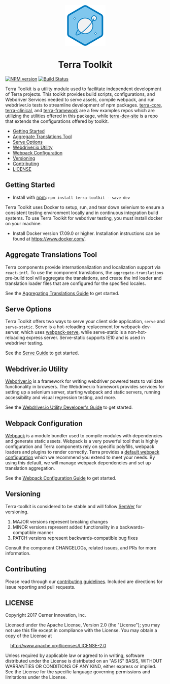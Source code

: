 <!-- Logo -->
<p align="center">
  <img height="128" width="128" src="https://github.com/cerner/terra-toolkit/raw/master/terra.png">
</p>

<!-- Name -->
<h1 align="center">
  Terra Toolkit
</h1>

[![NPM version](http://img.shields.io/npm/v/terra-toolkit.svg)](https://www.npmjs.org/package/terra-toolkit)
[![Build Status](https://travis-ci.org/cerner/terra-toolkit.svg?branch=master)](https://travis-ci.org/cerner/terra-toolkit)

Terra Toolkit is a utility module used to facilitate independent development of Terra projects. This toolkit provides build scripts, configurations, and Webdriver Services needed to serve assets, compile webpack, and run webdriver.io tests to streamline development of npm packages. [terra-core][@terra-core], [terra-clinical][@terra-clinical], and [terra-framework][@terra-framework] are a few examples repos which are utilizing the utilities offered in this package, while [terra-dev-site][@terra-dev-site] is a repo that extends the configurations offered by toolkit.

- [Getting Started](#getting-started)
- [Aggregate Translations Tool](#aggregate-translations-tool)
- [Serve Options](#serve-options)
- [Webdriver.io Utility](#webdriverio-utility)
- [Webpack Configuration](#webpack-configuration)
- [Versioning](#versioning)
- [Contributing](#contributing)
- [LICENSE](#license)

## Getting Started

- Install with [npm](https://www.npmjs.com): `npm install terra-toolkit --save-dev`

Terra Toolkit uses Docker to setup, run, and tear down selenium to ensure a consistent testing environment locally and in continuous integration build systems. To use Terra Toolkit for webdriver testing, you must install docker on your machine.

- Install Docker version 17.09.0 or higher. Installation instructions can be found at https://www.docker.com/.

## Aggregate Translations Tool
Terra components provide internationalization and localization support via `react-intl`. To use the component translations, the `aggregate-translations` pre-build tool will aggregate the translations, and create the intl loader and translation loader files that are configured for the specified locales.

See the [Aggregating Translations Guide](https://github.com/cerner/terra-toolkit/blob/master/docs/AggregateTranslations.md) to get started.

## Serve Options

Terra Toolkit offers two ways to serve your client side application, `serve` and `serve-static`. Serve is a hot-reloading replacement for webpack-dev-server, which uses [webpack-serve](https://github.com/webpack-contrib/webpack-serve), while serve-static is a non-hot-reloading express server. Serve-static supports IE10 and is used in webdriver testing.

See the [Serve Guide](https://github.com/cerner/terra-toolkit/blob/master/scripts/serve/README.md) to get started.

## Webdriver.io Utility

[Webdriver.io](http://webdriver.io/) is a framework for writing webdriver powered tests to validate functionality in browsers. The Webdriver.io framework provides services for setting up a selenium server, starting webpack and static servers, running accessibility and visual regression testing, and more.

See the [Webdriver.io Utility Developer's Guide](https://github.com/cerner/terra-toolkit/blob/master/docs/Wdio_Utility.md) to get started.

## Webpack Configuration

[Webpack](https://webpack.js.org/) is a module bundler used to compile modules with dependencies and generate static assets. Webpack is a very powerful tool that is highly configuration and Terra components rely on specific polyfills, webpack loaders and plugins to render correctly. Terra provides a [default webpack configuration](https://github.com/cerner/terra-toolkit/blob/master/config/webpack/webpack.config.js) which we recommend you extend to meet your needs. By using this default, we will manage webpack dependencies and set up translation aggregation.

See the [Webpack Configuration Guide](https://github.com/cerner/terra-toolkit/blob/master/docs/Webpack.md) to get started.

## Versioning

Terra-toolkit is considered to be stable and will follow [SemVer](http://semver.org/) for versioning.
1. MAJOR versions represent breaking changes
2. MINOR versions represent added functionality in a backwards-compatible manner
3. PATCH versions represent backwards-compatible bug fixes

Consult the component CHANGELOGs, related issues, and PRs for more information.

## Contributing

Please read through our [contributing guidelines](CONTRIBUTING.md). Included are directions for issue reporting and pull requests.

## LICENSE

Copyright 2017 Cerner Innovation, Inc.

Licensed under the Apache License, Version 2.0 (the "License"); you may not use this file except in compliance with the License. You may obtain a copy of the License at

&nbsp;&nbsp;&nbsp;&nbsp;http://www.apache.org/licenses/LICENSE-2.0

Unless required by applicable law or agreed to in writing, software distributed under the License is distributed on an "AS IS" BASIS, WITHOUT WARRANTIES OR CONDITIONS OF ANY KIND, either express or implied. See the License for the specific language governing permissions and limitations under the License.

[@terra-core]: https://github.com/cerner/terra-core
[@terra-clinical]: https://github.com/cerner/terra-clinical
[@terra-framework]: https://github.com/cerner/terra-framework
[@terra-dev-site]: https://github.com/cerner/terra-dev-site
